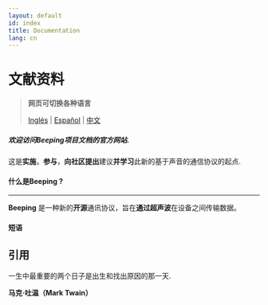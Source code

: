 ```yaml
---
layout: default
id: index
title: Documentation
lang: cn
---
```


# 文献资料

> **网页可切换各种语言**
>  
> [Inglés](/beeping/index.html) | [Español](/beeping/es/index.html) | [中文](/beeping/zh-CN/index.html)

##### 欢迎访问Beeping项目文档的官方网站.

这是**实施**，**参与**，**向社区提出**建议**并学习**此新的基于声音的通信协议的起点.

#### 什么是**Beeping** ?

---

**Beeping** 是一种新的**开源**通讯协议，旨在**通过超声波**在设备之间传输数据。

#### 短语
引用
---

一生中最重要的两个日子是出生和找出原因的那一天.

**马克·吐温（Mark Twain）**
